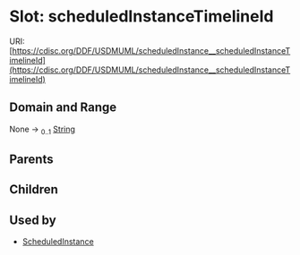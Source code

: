 
# Slot: scheduledInstanceTimelineId




URI: [https://cdisc.org/DDF/USDMUML/scheduledInstance__scheduledInstanceTimelineId](https://cdisc.org/DDF/USDMUML/scheduledInstance__scheduledInstanceTimelineId)


## Domain and Range

None &#8594;  <sub>0..1</sub> [String](types/String.md)

## Parents


## Children


## Used by

 * [ScheduledInstance](ScheduledInstance.md)

